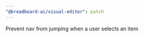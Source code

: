 ```yaml
---
"@breadboard-ai/visual-editor": patch
---
```


Prevent nav from jumping when a user selects an item
